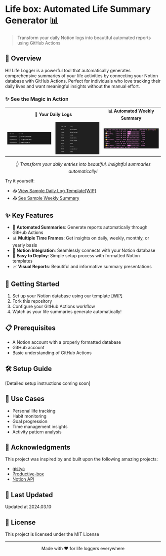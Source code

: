 # Life box: Automated Life Summary Generator 📊 

> Transform your daily Notion logs into beautiful automated reports using GitHub Actions

## 🌟 Overview

HI!
Life Logger is a powerful tool that automatically generates comprehensive summaries of your life activities by connecting your Notion database with GitHub Actions. Perfect for individuals who love tracking their daily lives and want meaningful insights without the manual effort.

### ✨ See the Magic in Action

<div align="center">
  <table>
    <tr>
      <td align="center" colspan="2"><b>📝 Your Daily Logs</b></td>
      <td align="center"><b>📊 Automated Weekly Summary</b></td>
    </tr>
    <tr>
      <td>
        <img src="resources/figures/diarySample2.png" alt="Daily Log Example 1" width="300"/>
      </td>
      <td>
        <img src="resources/figures/diarySample1.png" alt="Daily Log Example 2" width="300"/>
      </td>
      <td>
        <img src="resources/figures/reportSample.png" alt="Weekly Summary Example" width="300"/>
      </td>
    </tr>
  </table>

  <p><i>👆 Transform your daily entries into beautiful, insightful summaries automatically!</i></p>
</div>

Try it yourself:
- 📥 [View Sample Daily Log Template[WIP]](https://www.notion.so/life-logger/Daily-Log-1-2024-07-20-2024-07-26-10000000000000000)
- 📤 [See Sample Weekly Summary](https://gist.github.com/Gwihwan-Go/eb5d0abf02532775199f267397dc1b3d)

## ✨ Key Features

- 🤖 **Automated Summaries**: Generate reports automatically through GitHub Actions
- 📊 **Multiple Time Frames**: Get insights on daily, weekly, monthly, or yearly basis
- 🔄 **Notion Integration**: Seamlessly connects with your Notion database
- 📱 **Easy to Deploy**: Simple setup process with formatted Notion templates
- 📈 **Visual Reports**: Beautiful and informative summary presentations

## 🚀 Getting Started

1. Set up your Notion database using our template [[WIP]]()
2. Fork this repository
3. Configure your GitHub Actions workflow
4. Watch as your life summaries generate automatically!

## 📋 Prerequisites

- A Notion account with a properly formatted database
- GitHub account
- Basic understanding of GitHub Actions

## 🛠️ Setup Guide

[Detailed setup instructions coming soon]

## 🎯 Use Cases

- Personal life tracking
- Habit monitoring
- Goal progression
- Time management insights
- Activity pattern analysis

## 🙏 Acknowledgments

This project was inspired by and built upon the following amazing projects:
- [gistyc](https://github.com/ThomasAlbin/gistyc)
- [Productive-box](https://github.com/GwiHwan-Go/productive-box)
- [Notion API](https://developers.notion.com/)

## 📅 Last Updated

Updated at 2024.03.10

## 📝 License

This project is licensed under the MIT License

---

<p align="center">Made with ❤️ for life loggers everywhere</p>
